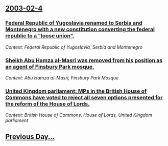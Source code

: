 ## [2003-02-4](/news/2003/02/4/index.md)

### [ Federal Republic of Yugoslavia renamed to Serbia and Montenegro with a new constitution converting the federal republic to a "loose union".](/news/2003/02/4/federal-republic-of-yugoslavia-renamed-to-serbia-and-montenegro-with-a-new-constitution-converting-the-federal-republic-to-a-loose-union.md)
_Context: Federal Republic of Yugoslavia, Serbia and Montenegro_

### [ Sheikh Abu Hamza al-Masri was removed from his position as an agent of Finsbury Park mosque. ](/news/2003/02/4/sheikh-abu-hamza-al-masri-was-removed-from-his-position-as-an-agent-of-finsbury-park-mosque.md)
_Context: Abu Hamza al-Masri, Finsbury Park Mosque_

### [ United Kingdom parliament: MPs in the British House of Commons have voted to reject all seven options presented for the reform of the House of Lords.](/news/2003/02/4/united-kingdom-parliament-mps-in-the-british-house-of-commons-have-voted-to-reject-all-seven-options-presented-for-the-reform-of-the-house.md)
_Context: British House of Commons, House of Lords, United Kingdom parliament_

## [Previous Day...](/news/2003/02/3/index.md)

